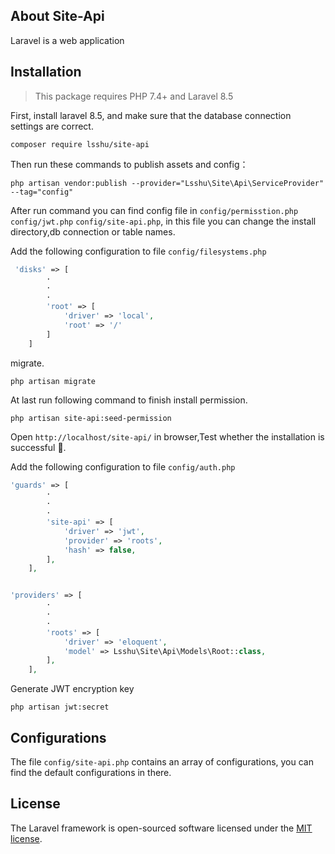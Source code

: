 ## About Site-Api

Laravel is a web application

Installation
------------

> This package requires PHP 7.4+ and Laravel 8.5

First, install laravel 8.5, and make sure that the database connection settings are correct.

```shell
composer require lsshu/site-api
```

Then run these commands to publish assets and config：

```shell
php artisan vendor:publish --provider="Lsshu\Site\Api\ServiceProvider" --tag="config"
```

After run command you can find config file in `config/permisstion.php` `config/jwt.php` `config/site-api.php`, in this
file you can change the install directory,db connection or table names.

Add the following configuration to file `config/filesystems.php`

```php
 'disks' => [
        ·
        ·
        ·
        'root' => [
            'driver' => 'local',
            'root' => '/'
        ]
    ]
```

migrate.

```shell
php artisan migrate
```

At last run following command to finish install permission.

```shell
php artisan site-api:seed-permission
```

Open `http://localhost/site-api/` in browser,Test whether the installation is successful 🏅.

Add the following configuration to file `config/auth.php`

```php
'guards' => [
        ·
        ·
        ·
        'site-api' => [
            'driver' => 'jwt',
            'provider' => 'roots',
            'hash' => false,
        ],
    ],


'providers' => [
        ·
        ·
        ·
        'roots' => [
            'driver' => 'eloquent',
            'model' => Lsshu\Site\Api\Models\Root::class,
        ],
    ],
```

Generate JWT encryption key

```shell
php artisan jwt:secret
```

Configurations
------------
The file `config/site-api.php` contains an array of configurations, you can find the default configurations in there.

## License

The Laravel framework is open-sourced software licensed under the [MIT license](https://opensource.org/licenses/MIT).
